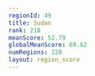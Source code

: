 ```yaml
---
regionId: 49
title: Sudan
rank: 218
meanScore: 52.79
globalMeanScore: 69.82
numRegions: 220
layout: region_score
---
```

